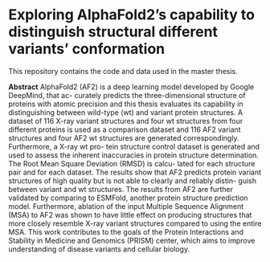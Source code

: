 # Exploring AlphaFold2’s capability to distinguish structural different variants’ conformation
This repository contains the code and data used in the master thesis.

**Abstract**
AlphaFold2 (AF2) is a deep learning model developed by Google DeepMind, that ac- curately predicts the three-dimensional structure of proteins with atomic precision and this thesis evaluates its capability in distinguishing between wild-type (wt) and variant protein structures. A dataset of 116 X-ray variant structures and four wt structures from four different proteins is used as a comparison dataset and 116 AF2 variant structures and four AF2 wt structures are generated correspondingly. Furthermore, a X-ray wt pro- tein structure control dataset is generated and used to assess the inherent inaccuracies in protein structure determination. The Root Mean Square Deviation (RMSD) is calcu- lated for each structure pair and for each dataset. The results show that AF2 predicts protein variant structures of high quality but is not able to clearly and reliably distin- guish between variant and wt structures. The results from AF2 are further validated by comparing to ESMFold, another protein structure prediction model. Furthermore, ablation of the input Multiple Sequence Alignment (MSA) to AF2 was shown to have little effect on producing structures that more closely resemble X-ray variant structures compared to using the entire MSA. This work contributes to the goals of the Protein Interactions and Stability in Medicine and Genomics (PRISM) center, which aims to improve understanding of disease variants and cellular biology.
